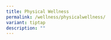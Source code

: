 ```yaml
---
title: Physical Wellness
permalink: /wellness/physicalwellness/
variant: tiptap
description: ""
---
```

